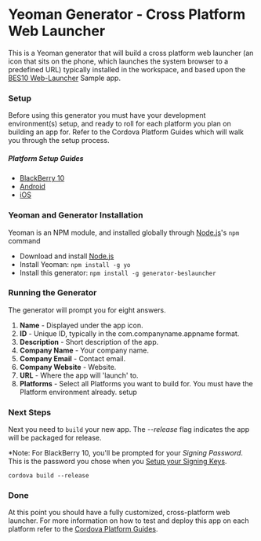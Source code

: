 # Yeoman Generator - Cross Platform Web Launcher

This is a Yeoman generator that will build a cross platform web launcher (an icon that sits on the phone, which launches the system browser to a predefined URL) typically installed in the workspace, and based upon the [BES10 Web-Launcher](https://github.com/blackberry/BES10-WebWorks/tree/master/webworks-launcher) Sample app.

### Setup

Before using this generator you must have your development environment(s) setup, and ready to roll for each platform you plan on building an app for. Refer to the Cordova Platform Guides which will walk you through the setup process.

##### Platform Setup Guides
* [BlackBerry 10](https://cordova.apache.org/docs/en/4.0.0/guide_platforms_blackberry10_index.md.html#BlackBerry%2010%20Platform%20Guide)
* [Android](https://cordova.apache.org/docs/en/4.0.0/guide_platforms_android_index.md.html#Android%20Platform%20Guide)
* [iOS](https://cordova.apache.org/docs/en/4.0.0/guide_platforms_ios_index.md.html#iOS%20Platform%20Guide)


### Yeoman and Generator Installation

Yeoman is an NPM module, and installed globally through [Node.js](http://nodejs.org)'s `npm` command

* Download and install [Node.js](http://www.nodejs.org)
* Install Yeoman: ``npm install -g yo``
* Install this generator: ``npm install -g generator-beslauncher``

### Running the Generator

The generator will prompt you for eight answers.

1. **Name** - Displayed under the app icon.
2. **ID** - Unique ID, typically in the com.companyname.appname format.
3. **Description** - Short description of the app.
4. **Company Name** - Your company name.
5. **Company Email** - Contact email.
6. **Company Website** - Website.
7. **URL** - Where the app will 'launch' to.
8. **Platforms** - Select all Platforms you want to build for. You must have the Platform environment already. setup

### Next Steps

Next you need to ``build`` your new app. The *--release* flag indicates the app will be packaged for release.

*Note: For BlackBerry 10, you'll be prompted for your *Signing Password*. This is the password you chose when you [Setup your Signing Keys](https://developer.blackberry.com/html5/documentation/v1_0/signing_setup.html).

``cordova build --release``

### Done

At this point you should have a fully customized, cross-platform web launcher. For more information on how to test and deploy this app on each platform refer to the [Cordova Platform Guides](https://cordova.apache.org/docs/en/4.0.0/guide_platforms_index.md.html#Platform%20Guides).
